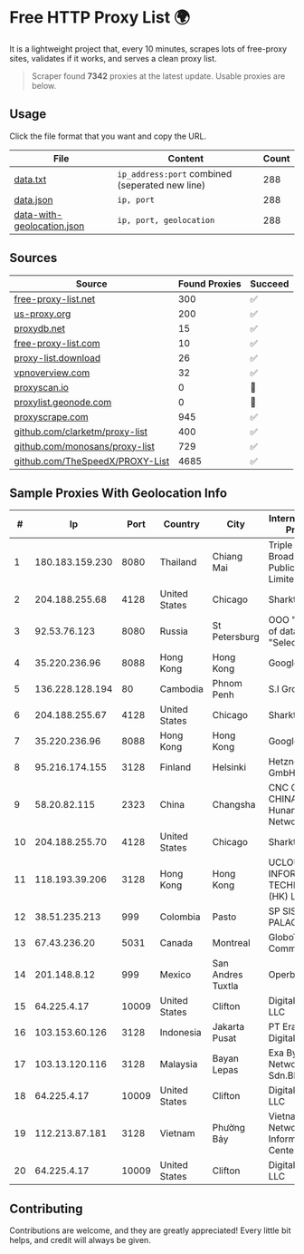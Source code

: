 
# Free HTTP Proxy List 🌍

It is a lightweight project that, every 10 minutes, scrapes lots of free-proxy sites, validates if it works, and serves a clean proxy list.


> Scraper found **7342** proxies at the latest update. Usable proxies are below.

## Usage

Click the file format that you want and copy the URL.


|File|Content|Count|
|----|-------|-----|
|[data.txt](https://raw.githubusercontent.com/themiralay/Proxy-List-World/master/data.txt)|`ip_address:port` combined (seperated new line)|288|
|[data.json](https://raw.githubusercontent.com/themiralay/Proxy-List-World/master/data.json)|`ip, port`|288|
|[data-with-geolocation.json](https://raw.githubusercontent.com/themiralay/Proxy-List-World/master/data-with-geolocation.json)|`ip, port, geolocation`|288|

## Sources

|Source|Found Proxies|Succeed|
|------|-------------|-------|
|[free-proxy-list.net](https://free-proxy-list.net)|300|✅|
|[us-proxy.org](https://www.us-proxy.org)|200|✅|
|[proxydb.net](http://proxydb.net)|15|✅|
|[free-proxy-list.com](https://free-proxy-list.com/?page=&port=&type%5B%5D=http&type%5B%5D=https&up_time=0&search=Search)|10|✅|
|[proxy-list.download](https://www.proxy-list.download/HTTP)|26|✅|
|[vpnoverview.com](https://vpnoverview.com/privacy/anonymous-browsing/free-proxy-servers)|32|✅|
|[proxyscan.io](https://www.proxyscan.io)|0|🚫|
|[proxylist.geonode.com](https://proxylist.geonode.com/api/proxy-list?limit=300&page=1&sort_by=lastChecked&sort_type=desc&protocols=http,https)|0|🚫|
|[proxyscrape.com](https://api.proxyscrape.com/v2/?request=displayproxies&protocol=http&timeout=10000&country=all&ssl=all&anonymity=all)|945|✅|
|[github.com/clarketm/proxy-list](https://raw.githubusercontent.com/clarketm/proxy-list/master/proxy-list-raw.txt)|400|✅|
|[github.com/monosans/proxy-list](https://raw.githubusercontent.com/monosans/proxy-list/main/proxies/http.txt)|729|✅|
|[github.com/TheSpeedX/PROXY-List](https://raw.githubusercontent.com/TheSpeedX/PROXY-List/master/http.txt)|4685|✅|


## Sample Proxies With Geolocation Info

|#|Ip|Port|Country|City|Internet Service Provider|
|-|--|----|-------|----|-------------------------|
|1|180.183.159.230|8080|Thailand|Chiang Mai|Triple T Broadband Public Company Limited|
|2|204.188.255.68|4128|United States|Chicago|Sharktech|
|3|92.53.76.123|8080|Russia|St Petersburg|OOO "Network of data-centers "Selectel"|
|4|35.220.236.96|8088|Hong Kong|Hong Kong|Google LLC|
|5|136.228.128.194|80|Cambodia|Phnom Penh|S.I Group|
|6|204.188.255.67|4128|United States|Chicago|Sharktech|
|7|35.220.236.96|8088|Hong Kong|Hong Kong|Google LLC|
|8|95.216.174.155|3128|Finland|Helsinki|Hetzner Online GmbH|
|9|58.20.82.115|2323|China|Changsha|CNC Group CHINA169 Hunan Province Network|
|10|204.188.255.70|4128|United States|Chicago|Sharktech|
|11|118.193.39.206|3128|Hong Kong|Hong Kong|UCLOUD INFORMATION TECHNOLOGY (HK) LIMITED|
|12|38.51.235.213|999|Colombia|Pasto|SP SISTEMAS PALACIOS LTDA|
|13|67.43.236.20|5031|Canada|Montreal|GloboTech Communications|
|14|201.148.8.12|999|Mexico|San Andres Tuxtla|Operbes|
|15|64.225.4.17|10009|United States|Clifton|DigitalOcean, LLC|
|16|103.153.60.126|3128|Indonesia|Jakarta Pusat|PT Era Awan Digital|
|17|103.13.120.116|3128|Malaysia|Bayan Lepas|Exa Bytes Network Sdn.Bhd.|
|18|64.225.4.17|10009|United States|Clifton|DigitalOcean, LLC|
|19|112.213.87.181|3128|Vietnam|Phường Bảy|Vietnam Internet Network Information Center|
|20|64.225.4.17|10009|United States|Clifton|DigitalOcean, LLC|



## Contributing

Contributions are welcome, and they are greatly appreciated! Every
little bit helps, and credit will always be given.

